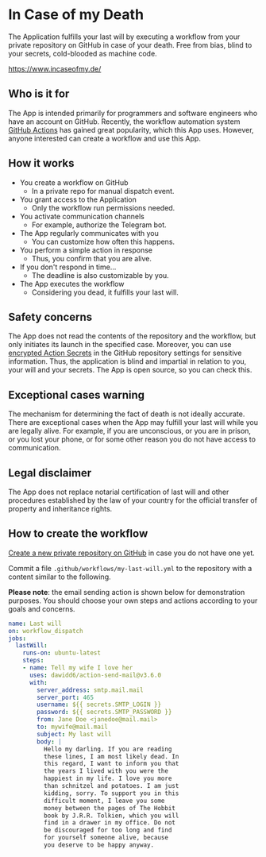 # In Case of my Death

The Application fulfills your last will by executing a workflow from your private repository on GitHub in case of your
death. Free from bias, blind to your secrets, cold-blooded as machine code.

https://www.incaseofmy.de/

## Who is it for

The App is intended primarily for programmers and software engineers who have an account on GitHub. Recently, the
workflow automation system [GitHub Actions](https://docs.github.com/en/actions) has gained great popularity, which this
App uses. However, anyone interested can create a workflow and use this App.

## How it works

- You create a workflow on GitHub
  - In a private repo for manual dispatch event.
- You grant access to the Application
  - Only the workflow run permissions needed.
- You activate communication channels
  - For example, authorize the Telegram bot.
- The App regularly communicates with you
  - You can customize how often this happens.
- You perform a simple action in response
  - Thus, you confirm that you are alive.
- If you don't respond in time...
  - The deadline is also customizable by you.
- The App executes the workflow
  - Considering you dead, it fulfills your last will.

## Safety concerns

The App does not read the contents of the repository and the workflow, but only initiates its launch in the specified
case. Moreover, you can use
[encrypted Action Secrets](https://docs.github.com/en/actions/security-guides/encrypted-secrets) in the GitHub
repository settings for sensitive information. Thus, the application is blind and impartial in relation to you, your
will and your secrets. The App is open source, so you can check this.

## Exceptional cases warning

The mechanism for determining the fact of death is not ideally accurate. There are exceptional cases when the App may
fulfill your last will while you are legally alive. For example, if you are unconscious, or you are in prison, or you
lost your phone, or for some other reason you do not have access to communication.

## Legal disclaimer

The App does not replace notarial certification of last will and other procedures established by the law of your country
for the official transfer of property and inheritance rights.

## How to create the workflow

[Create a new private repository on GitHub](https://github.com/new) in case you do not have one yet.

Commit a file `.github/workflows/my-last-will.yml` to the repository with a content similar to the following.

**Please note**: the email sending action is shown below for demonstration purposes. 
You should choose your own steps and actions according to your goals and concerns.

```yaml
name: Last will
on: workflow_dispatch
jobs:
  lastWill:
    runs-on: ubuntu-latest
    steps:
    - name: Tell my wife I love her
      uses: dawidd6/action-send-mail@v3.6.0
      with:
        server_address: smtp.mail.mail
        server_port: 465
        username: ${{ secrets.SMTP_LOGIN }}
        password: ${{ secrets.SMTP_PASSWORD }}
        from: Jane Doe <janedoe@mail.mail>
        to: mywife@mail.mail
        subject: My last will
        body: |
          Hello my darling. If you are reading
          these lines, I am most likely dead. In
          this regard, I want to inform you that 
          the years I lived with you were the
          happiest in my life. I love you more
          than schnitzel and potatoes. I am just
          kidding, sorry. To support you in this
          difficult moment, I leave you some
          money between the pages of The Hobbit
          book by J.R.R. Tolkien, which you will
          find in a drawer in my office. Do not
          be discouraged for too long and find
          for yourself someone alive, because
          you deserve to be happy anyway.
```
